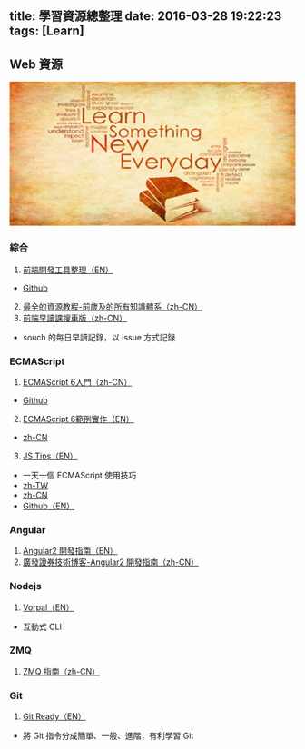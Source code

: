 title: 學習資源總整理
date: 2016-03-28 19:22:23
tags: [Learn]
---

## Web 資源

![LEARN TODAY](/images/2016/03/28/LEARN-TODAY.jpg)

### 綜合

1. [前端開發工具整理（EN）](https://www.gitbook.com/book/frontendmasters/front-end-handbook/details)
 - [Github](https://github.com/codylindley/frontend-tools)
2. [最全的資源教程-前歲及的所有知識體系（zh-CN）](https://github.com/AutumnsWind/Front-end-tutorial)
3. [前端早讀課搜車版（zh-CN）](https://github.com/souche/F2E-Morning-Reading)
 - souch 的每日早讀記錄，以 issue 方式記錄

<!--more-->

### ECMAScript

1. [ECMAScript 6入門（zh-CN）](http://es6.ruanyifeng.com/)
 - [Github](https://github.com/ruanyf/es6tutorial)
2. [ECMAScript 6範例實作（EN）](https://github.com/DrkSephy/es6-cheatsheet)
 - [zh-CN](https://github.com/DrkSephy/es6-cheatsheet/blob/master/README_zhCn.md)
3. [JS Tips（EN）](http://www.jstips.co/)
 - 一天一個 ECMAScript 使用技巧
 - [zh-TW](http://www.jstips.co/zh_TW/)
 - [zh-CN](http://www.jstips.co/zh_CN/)
 - [Github（EN）](https://github.com/loverajoel/jstips)

### Angular

1. [Angular2 開發指南（EN）](https://github.com/mgechev/angular2-style-guide)
2. [廣發證券技術博客-Angular2 開發指南（zh-CN）](https://github.com/gf-rd/blog/issues/21)

### Nodejs

1. [Vorpal（EN）](https://github.com/dthree/vorpal)
 - 互動式 CLI

### ZMQ

1. [ZMQ 指南（zh-CN）](https://github.com/anjuke/zguide-cn)

### Git

1. [Git Ready（EN）](https://github.com/gitready/gitready)
 - 將 Git 指令分成簡單、一般、進階，有利學習 Git
